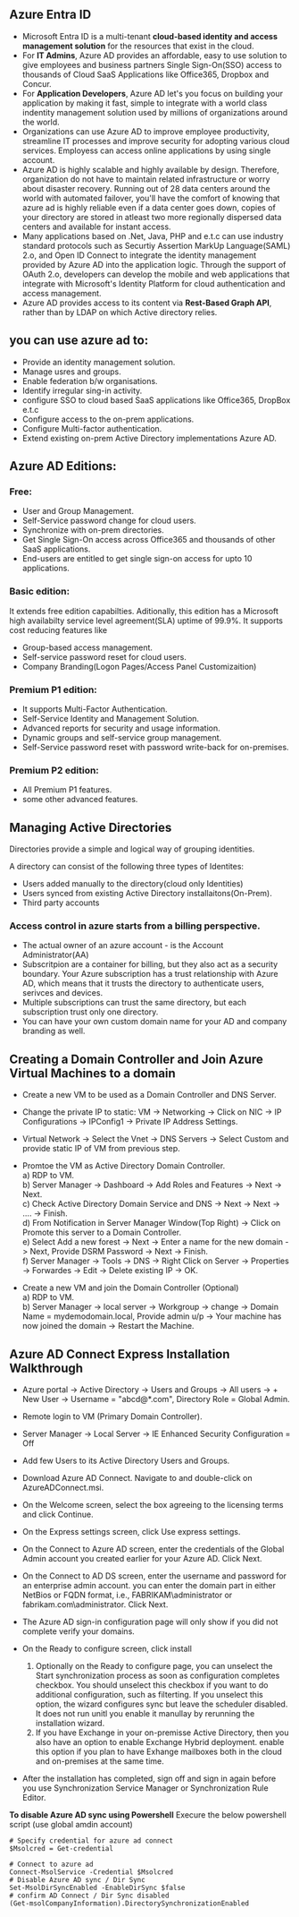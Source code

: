 ## Azure Entra ID

- Microsoft Entra ID is a multi-tenant **cloud-based identity and access management solution** for the resources that exist in the cloud.
- For **IT Admins**, Azure AD provides an affordable, easy to use solution to give employees and business partners Single Sign-On(SSO) access to thousands of Cloud SaaS Applications like Office365, Dropbox and Concur.
- For **Application Developers**, Azure AD let's you focus on building your application by making it fast, simple to integrate with a world class indentity management solution used by millions of organizations around the world.
- Organizations can use Azure AD to improve employee productivity, streamline IT processes and improve security for adopting various cloud services. Employess can access online applications by using single account.
- Azure AD is highly scalable and highly available by design. Therefore, organization do not have to maintain related infrastructure or worry about disaster recovery. Running out of 28 data centers around the world with automated failover, you'll have the comfort of knowing that azure ad is highly reliable even if a data center goes down, copies of your directory are stored in atleast two more regionally dispersed data centers and available for instant access.
- Many applications based on .Net, Java, PHP and e.t.c can use industry standard protocols such as Securtiy Assertion MarkUp Language(SAML) 2.o, and Open ID Connect to integrate the identity management provided by Azure AD into the application logic. Through the support of OAuth 2.o, developers can develop the mobile and web applications that integrate with Microsoft's Identity Platform for cloud authentication and access management.
- Azure AD provides access to its content via **Rest-Based Graph API**, rather than by LDAP on which Active directory relies.

## you can use azure ad to:

- Provide an identity management solution.
- Manage usres and groups.
- Enable federation b/w organisations.
- Identify irregular sing-in activity.
- configure SSO to cloud based SaaS applications like Office365, DropBox e.t.c
- Configure access to the on-prem applications.
- Configure Multi-factor authentication.
- Extend existing on-prem Active Directory implementations Azure AD.

## Azure AD Editions:

### Free:

- User and Group Management.
- Self-Service password change for cloud users.
- Synchronize with on-prem directories.
- Get Single Sign-On access across Office365 and thousands of other SaaS applications.
- End-users are entitled to get single sign-on access for upto 10 applications.

### Basic edition:

It extends free edition capabilties. Aditionally, this edition has a Microsoft high availabilty service level agreement(SLA) uptime of 99.9%. It supports cost reducing features like

- Group-based access management.
- Self-service password reset for cloud users.
- Company Branding(Logon Pages/Access Panel Customizaition)

### Premium P1 edition:

- It supports Multi-Factor Authentication.
- Self-Service Identity and Management Solution.
- Advanced reports for security and usage information.
- Dynamic groups and self-service group management.
- Self-Service password reset with password write-back for on-premises.

### Premium P2 edition:

- All Premium P1 features.
- some other advanced features.

## Managing Active Directories

Directories provide a simple and logical way of grouping identities.

A directory can consist of the following three types of Identites:

- Users added manually to the directory(cloud only Identities)
- Users synced from existing Active Directory installaitons(On-Prem).
- Third party accounts

### Access control in azure starts from a billing perspective.

- The actual owner of an azure account - is the Account Administrator(AA)
- Subscritpion are a container for billing, but they also act as a security boundary. Your Azure subscription has a trust relationship with Azure AD, which means that it trusts the directory to authenticate users, serivces and devices.
- Multiple subscriptions can trust the same directory, but each subscription trust only one directory.
- You can have your own custom domain name for your AD and company branding as well.

## Creating a Domain Controller and Join Azure Virtual Machines to a domain

- Create a new VM to be used as a Domain Controller and DNS Server.
- Change the private IP to static: VM -> Networking -> Click on NIC -> IP Configurations -> IPConfig1 -> Private IP Address Settings.
- Virtual Network -> Select the Vnet -> DNS Servers -> Select Custom and provide static IP of VM from previous step.
- Promtoe the VM as Active Directory Domain Controller.<br>
  a) RDP to VM.<br>
  b) Server Manager -> Dashboard -> Add Roles and Features -> Next -> Next.<br>
  c) Check Active Directory Domain Service and DNS -> Next -> Next -> .... -> Finish.<br>
  d) From Notification in Server Manager Window(Top Right) -> Click on Promote this server to a Domain Controller.<br>
  e) Select Add a new forest -> Next -> Enter a name for the new domain -> Next, Provide DSRM Password -> Next -> Finish.<br>
  f) Server Manager -> Tools -> DNS -> Right Click on Server -> Properties -> Forwardes -> Edit -> Delete existing IP -> OK.<br>

- Create a new VM and join the Domain Controller (Optional)<br>
  a) RDP to VM.<br>
  b) Server Manager -> local server -> Workgroup -> change -> Domain Name = mydemodomain.local, Provide admin u/p -> Your machine has now joined the domain -> Restart the Machine.

## Azure AD Connect Express Installation Walkthrough

- Azure portal -> Active Directory -> Users and Groups -> All users -> + New User -> Username = "abcd@\*.com", Directory Role = Global Admin.
- Remote login to VM (Primary Domain Controller).
- Server Manager -> Local Server -> IE Enhanced Security Configuration = Off
- Add few Users to its Active Directory Users and Groups.
- Download Azure AD Connect. Navigate to and double-click on AzureADConnect.msi.
- On the Welcome screen, select the box agreeing to the licensing terms and click Continue.
- On the Express settings screen, click Use express settings.
- On the Connect to Azure AD screen, enter the credentials of the Global Admin account you created earlier for your Azure AD. Click Next.
- On the Connect to AD DS screen, enter the username and password for an enterprise admin account. you can enter the domain part in either NetBios or FQDN format, i.e., FABRIKAM\administrator or fabrikam.com\administrator. Click Next.
- The Azure AD sign-in configuration page will only show if you did not complete verify your domains.
- On the Ready to configure screen, click install<br>

  1. Optionally on the Ready to configure page, you can unselect the Start synchronization process as soon as configuration completes checkbox. You should unselect this checkbox if you want to do additional configuration, such as filterting. If you unselect this option, the wizard configures sync but leave the scheduler disabled. It does not run unitl you enable it manullay by rerunning the installation wizard.<br>
  2. If you have Exchange in your on-premisse Active Directory, then you also have an option to enable Exchange Hybrid deployment. enable this option if you plan to have Exhange mailboxes both in the cloud and on-premises at the same time.<br>

- After the installation has completed, sign off and sign in again before you use Synchronization Service Manager or Synchronization Rule Editor.

**To disable Azure AD sync using Powershell**
Execure the below powershell script (use global amdin account)

```
# Specify credential for azure ad connect
$Msolcred = Get-credential

# Connect to azure ad
Connect-MsolService -Credential $Msolcred
# Disable Azure AD sync / Dir Sync
Set-MsolDirSyncEnabled -EnableDirSync $false
# confirm AD Connect / Dir Sync disabled
(Get-msolCompanyInformation).DirectorySynchronizationEnabled

```
